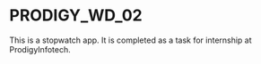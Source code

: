 # PRODIGY_WD_02
This is a stopwatch app.
It is completed as a task for internship at ProdigyInfotech.
